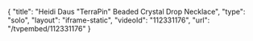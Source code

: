 {
    "title": "Heidi Daus \"TerraPin\" Beaded Crystal Drop Necklace",
    "type": "solo",
    "layout": "iframe-static",
    "videoId": "112331176",
    "url": "\/tvpembed\/112331176"
}